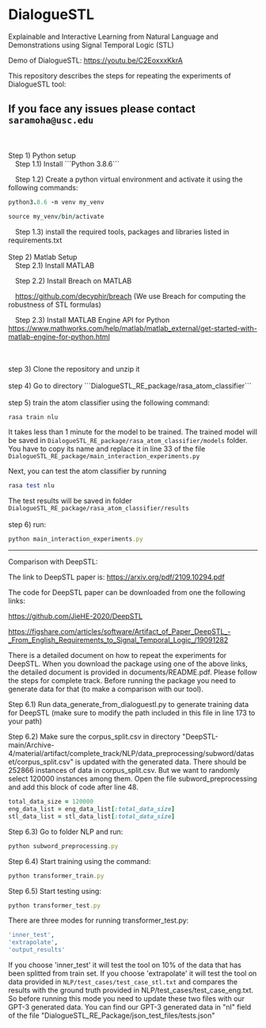 # DialogueSTL
Explainable and Interactive Learning from Natural Language and Demonstrations using Signal Temporal Logic (STL)

Demo of DialogueSTL: https://youtu.be/C2EoxxxKkrA

This repository describes the steps for repeating the experiments of DialogueSTL tool:

If you face any issues please contact ```saramoha@usc.edu```
--------------------------------------------------------------------------
<br />
<br />
Step 1) Python setup
<br />
&emsp;Step 1.1) Install ```Python 3.8.6```

&emsp;Step 1.2) Create a python virtual environment and activate it using the following commands:

  ```ruby
  python3.8.6 -m venv my_venv

  source my_venv/bin/activate
  ```

&emsp;Step 1.3) install the required tools, packages and libraries listed in requirements.txt
<br />
<br />
Step 2) Matlab Setup
<br />
&emsp;Step 2.1) Install MATLAB
  
&emsp;Step 2.2) Install Breach on MATLAB

&emsp;https://github.com/decyphir/breach (We use Breach for computing the robustness of STL formulas)
  
&emsp;Step 2.3) Install MATLAB Engine API for Python https://www.mathworks.com/help/matlab/matlab_external/get-started-with-matlab-engine-for-python.html

<br />
<br />
step 3) Clone the repository and unzip it
<br />
<br />
step 4) Go to directory ```DialogueSTL_RE_package/rasa_atom_classifier```
<br />
<br />
step 5) train the atom classifier using the following command:

```ruby
rasa train nlu
```

It takes less than 1 minute for the model to be trained. The trained model will be saved in ```DialogueSTL_RE_package/rasa_atom_classifier/models``` folder. You have to copy its name and replace it in line 33 of the file ```DialogueSTL_RE_package/main_interaction_experiments.py```

Next, you can test the atom classifier by running 

```ruby
rasa test nlu
```

The test results will be saved in folder ```DialogueSTL_RE_package/rasa_atom_classifier/results```
<br />
<br />
step 6) run:


```ruby
python main_interaction_experiments.py
```
--------------------------------------------------------------------------
Comparison with DeepSTL:

The link to DeepSTL paper is: https://arxiv.org/pdf/2109.10294.pdf

The code for DeepSTL paper can be downloaded from one the following links:

https://github.com/JieHE-2020/DeepSTL

https://figshare.com/articles/software/Artifact_of_Paper_DeepSTL_-_From_English_Requirements_to_Signal_Temporal_Logic_/19091282

There is a detailed document on how to repeat the experiments for DeepSTL. When you download the package using one of the above links, the detailed document is provided in documents/README.pdf. Please follow the steps for complete track. Before running the package you need to generate data for that (to make a comparison with our tool).

Step 6.1) Run data_generate_from_dialoguestl.py to generate training data for DeepSTL (make sure to modify the path included in this file in line 173 to your path) 

Step 6.2) Make sure the corpus_split.csv in directory "DeepSTL-main/Archive-4/material/artifact/complete_track/NLP/data_preprocessing/subword/dataset/corpus_split.csv" is updated with the generated data. There should be 252866 instances of data in corpus_split.csv. But we want to randomly select 120000 instances among them. Open the file subword_preprocessing and add this block of code after line 48. 

```ruby
total_data_size = 120000
eng_data_list = eng_data_list[:total_data_size]
stl_data_list = stl_data_list[:total_data_size]
```

Step 6.3) Go to folder NLP and run:

```ruby
python subword_preprocessing.py
```

Step 6.4) Start training using the command: 

```ruby
python transformer_train.py 
```

Step 6.5) Start testing using: 

```ruby
python transformer_test.py
```

There are three modes for running transformer_test.py:

```ruby
'inner_test', 
'extrapolate', 
'output_results' 
```

If you choose 'inner_test' it will test the tool on 10% of the data that has been splitted from train set. If you choose 'extrapolate' it will test the tool on data provided in ```NLP/test_cases/test_case_stl.txt``` and compares the results with the ground truth provided in NLP/test_cases/test_case_eng.txt. So before running this mode you need to update these two files with our GPT-3 generated data. You can find our GPT-3 generated data in "nl" field of the file "DialogueSTL_RE_Package/json_test_files/tests.json"


